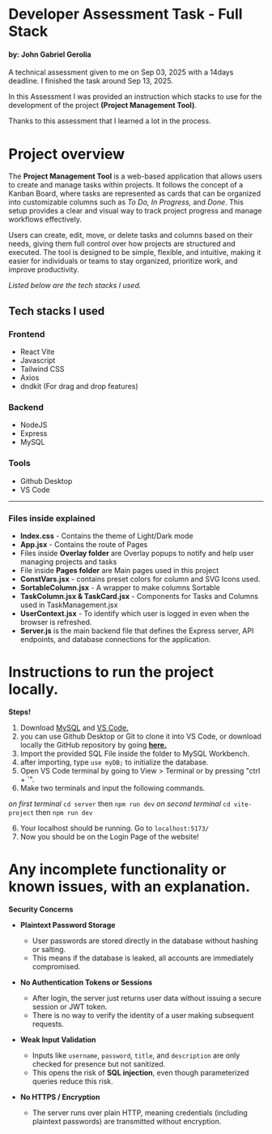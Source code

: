 # Developer Assessment Task - Full Stack 
#### by: John Gabriel Gerolia 
A technical assessment given to me on Sep 03, 2025 with a 14days deadline. I finished the task around Sep 13, 2025.

In this Assessment I was provided an instruction which stacks to use for the development of the project **(Project Management Tool)**.

Thanks to this assessment that I learned a lot in the process. 

# Project overview
The **Project Management Tool** is a web-based application that allows users to create and manage tasks within projects. It follows the concept of a Kanban Board, where tasks are represented as cards that can be organized into customizable columns such as _To Do, In Progress,_ and _Done_. This setup provides a clear and visual way to track project progress and manage workflows effectively.

Users can create, edit, move, or delete tasks and columns based on their needs, giving them full control over how projects are structured and executed. The tool is designed to be simple, flexible, and intuitive, making it easier for individuals or teams to stay organized, prioritize work, and improve productivity.


*Listed below are the tech stacks I used.*

## Tech stacks I used

### Frontend
- React Vite
 - Javascript
 - Tailwind CSS
 - Axios
 - dndkit (For drag and drop features)

### Backend
- NodeJS
- Express
- MySQL

### Tools
 - Github Desktop
 - VS Code
****
### Files inside explained
 - **Index.css** - Contains the theme of Light/Dark mode
 - **App.jsx** - Contains the route of Pages
 - Files inside **Overlay folder** are Overlay popups to notify and help user managing projects and tasks
 - File inside **Pages folder** are Main pages used in this project
 - **ConstVars.jsx** - contains preset colors for column and SVG Icons used.
 - **SortableColumn.jsx** - A wrapper to make columns Sortable
 - **TaskColumn.jsx & TaskCard.jsx** - Components for Tasks and Columns used in TaskManagement.jsx
 - **UserContext.jsx** - To identify which user is logged in even when the browser is refreshed.
 - **Server.js** is the main backend file that defines the Express server, API endpoints, and database connections for the application.



# Instructions to run the project locally.

**Steps!**

 1. Download [MySQL](https://www.mysql.com/downloads) and [VS Code.](https://code.visualstudio.com/download) 
 2. you can use Github Desktop or Git to clone it into VS Code, or download locally the GitHub repository by going [**here.**](https://github.com/GabGerolia/dg-assessment)
 3. Import the provided SQL File inside the folder to MySQL Workbench.
 4. after importing, type `use myDB;` to initialize the database.
 5. Open VS Code terminal by going to View > Terminal or by pressing "ctrl + `".
 6. Make two terminals and input the following commands.

*on first terminal*    `cd server`  then  `npm run dev`        *on second terminal*        `cd vite-project`  then  `npm run dev`

6. Your localhost should be running. Go to `localhost:5173/`
7. Now you should be on the Login Page of the website!
    


# Any incomplete functionality or known issues, with an explanation.

 **Security Concerns**
 

-   **Plaintext Password Storage**
    -   User passwords are stored directly in the database without hashing or salting.
    -   This means if the database is leaked, all accounts are immediately compromised.
        
-   **No Authentication Tokens or Sessions**
    
    -   After login, the server just returns user data without issuing a secure session or JWT token.
    -   There is no way to verify the identity of a user making subsequent requests.
        
-   **Weak Input Validation**
    
    -   Inputs like `username`, `password`, `title`, and `description` are only checked for presence but not sanitized.
    -   This opens the risk of **SQL injection**, even though parameterized queries reduce this risk.
                       
-   **No HTTPS / Encryption**
    
    -   The server runs over plain HTTP, meaning credentials (including plaintext passwords) are transmitted without encryption.
